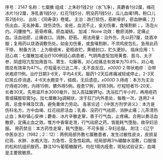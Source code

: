 序号：2147
名称：七厘散
组成：上朱砂1钱2分（水飞净），真麝香1分2厘，梅花冰片1分2厘，净乳香1钱5分，红花1钱5分，明没药1钱5分，瓜儿血竭1两，粉口儿茶2钱4分。
出处：《同寿录》卷尾。
主治：跌打损伤，筋断骨折，瘀血肿痛；刀伤出血，无名肿毒，烧伤烫伤。金疮，血流不止，金刃伤重，食嗓割断；。汤泡火灼。闪腰挫气，筋骨疼痛，瘀血凝结。
加减：None
功效：散瘀消肿，定痛止血。活血祛瘀，止痛收口。消肿。舒筋。
用法用量：治外伤，先以药7厘，烧酒冲服；复用药以烧酒调敷伤处。如金刃伤重，或食嗓割断，不须鸡皮包扎，急用此药干掺。
制备方法：上为极细末，瓷瓶收贮，黄蜡封口，贮久更妙。
临床应用：1.冠心病：七厘散加减治疗100例冠心病患者，气阴两虚型加用黄耆、首乌、太子参，阴虚阳亢型加用首乌、寄生、勾藤等。对心绞痛总有效率为70.8%，对心电图总有效率为47%。疗程最长已达二年，无不良反应。_x000D_
2.带状疱疹：治带状疱疹11例。治疗日期3-6天，平均4.6天。服药1-2天后疼痛减轻或停止，2-3天红斑丘疹消退，4-6天水皰变干，结痂，无后遗症。_x000D_
3.痔疮：本方为主治疗痔疮20例，内痔15例，犥外痔5例。痊愈17例，好转3例。疗程短者15-20天，长者30天。先用温开水3000毫升，加入高锰酸钾1g，洗浴肛门半小时，再用疮药膏或磺胺软膏5g，加七厘散3g调糊状，涂于肛门内外患处，每晚一次，连用2-4周，忌食辛辣及饮酒，避免重体力劳动。
各家论述：《中医方剂学讲义》：本方是伤科名方。方中血竭、红花祛瘀活血；乳香、没药行气祛瘀，消肿止痛；儿茶清热止血；朱砂镇心安神；麝香、冰片辛散走窜，善于行气血，止疼痛。合用以奏活血散瘀，定痛止血之效。惟方中香窜走泄，行气祛瘀之药，皆能耗气堕胎，故孕妇忌服。
用药禁忌：本方药性走窜，耗气堕胎，不可多服；孕妇忌服。
附注：《辽宁中医杂志》（1982；2：12）：两例局部外敷七厘散患者，发生过敏性皮炎，皮损呈红斑、水肿、水疱大泡，为急性、亚急性起病。经局部用3％硼酸水湿敷，口服强的松和抗组织胺药，静注10％葡萄糖酸钙，均在1周内痊愈，斑贴试验证实，血竭是主要致敏原。
